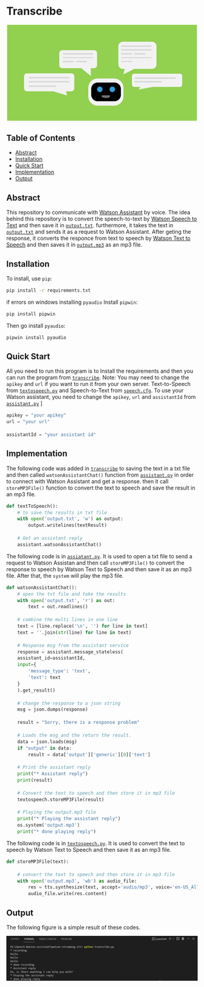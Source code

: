 # Transcribe

<!-- PROJECT IMAGE -->
<p align="center">
<img src="images/image.png" alt="image" width="500">
</p>

<!-- TABLE OF CONTENTS -->
## Table of Contents

* [Abstract](#abstract)
* [Installation](#installation)
* [Quick Start](#quick-start)
* [Implementation](#implementation)
* [Output](#output)

<!-- ABSTRACT -->
## Abstract

This repository to communicate with [Watson Assistant](https://www.ibm.com/cloud/watson-assistant) by voice. The idea behind this repository is to convert the speech-to-text by [Watson Speech to Text](https://www.ibm.com/cloud/watson-speech-to-text) and then save it in [`output.txt`](https://github.com/MohammedAlosaimi/Speech-Watson-assistant/blob/master/watson-streaming-stt/output.txt). furthermore, it takes the text in [`output.txt`](https://github.com/MohammedAlosaimi/Speech-Watson-assistant/blob/master/watson-streaming-stt/output.txt) and sends it as a request to Watson Assistant. After geting the response, it converts the responce from text to speech by [Watson Text to Speech](https://www.ibm.com/cloud/watson-text-to-speech) and then saves it in [`output.mp3`](https://github.com/MohammedAlosaimi/Speech-Watson-assistant/blob/master/watson-streaming-stt/output.mp3) as an mp3 file.

<!-- INSTALLATION -->
## Installation

To install, use `pip`: 

```bash
pip install -r requirements.txt
```
if errors on windows installing `pyaudio`
Install `pipwin`: 

```bash
pip install pipwin
```

Then go install `pyaudio`: 

```bash
pipwin install pyaudio
```

<!-- QUICK START -->
## Quick Start

All you need to run this program is to Install the requirements and then you can run the program from [`transcribe`](https://github.com/MohammedAlosaimi/Speech-Watson-assistant/blob/master/watson-streaming-stt/transcribe.py). Note: You may need to change the `apikey` and `url` if you want to run it from your own server. Text-to-Speech from [`textospeech.py`](https://github.com/MohammedAlosaimi/Speech-Watson-assistant/blob/master/watson-streaming-stt/textospeech.py) and Speech-to-Text from [`speech.cfg`](https://github.com/MohammedAlosaimi/Speech-Watson-assistant/blob/master/watson-streaming-stt/setup.cfg). To use your Watson assistant, you need to change the `apikey`, `url` and `assistantId`  from [`assistant.py`](https://github.com/MohammedAlosaimi/Speech-Watson-assistant/blob/master/watson-streaming-stt/assistant.py) ]

```python
apikey = "your apikey"
url = "your url"

assistantId = "your assistant id"
```

<!-- IMPLEMENTATION -->
## Implementation

The following code was added in [`transcribe`](https://github.com/MohammedAlosaimi/Speech-Watson-assistant/blob/master/watson-streaming-stt/transcribe.py) to saving the text in a txt file and then called `watsonAssistantChat()` function from [`assistant.py`](https://github.com/MohammedAlosaimi/Speech-Watson-assistant/blob/master/watson-streaming-stt/assistant.py) in order to connect with Watson Assistant and get a response. then it call `storeMP3File()` function to convert the text to speech and save the result in an mp3 file.

```python
def textToSpeech():
    # to save the results in txt file
    with open('output.txt', 'w') as output:
        output.writelines(textResult)
    
    # Get an assistant reply
    assistant.watsonAssistantChat()
```

The following code is in [`assiatant.py`](https://github.com/MohammedAlosaimi/Speech-Watson-assistant/blob/master/watson-streaming-stt/assistant.py). It is used to open a txt file to send a request to Watson Assistan and then call `storeMP3File()` to convert the response to speech by Watson Text to Speech and then save it as an mp3 file. After that, the `system` will play the mp3 file.

```python
def watsonAssistantChat():
    # open the txt file and take the results
    with open('output.txt', 'r') as out:
        text = out.readlines()
    
    # combine the multi lines in one line
    text = [line.replace('\n', '') for line in text]
    text = ''.join(str(line) for line in text)

    # Response msg from the assistant service
    response = assistant.message_stateless(
    assistant_id=assistantId,
    input={
        'message_type': 'text',
        'text': text
    }
    ).get_result()

    # change the response to a json string
    msg = json.dumps(response)

    result = "Sorry, there is a response problem"

    # Loads the msg and the return the result.
    data = json.loads(msg)
    if "output" in data:
        result = data['output']['generic'][0]['text']
  
    # Print the assistant reply
    print("* Assistant reply")
    print(result)
    
    # Convert the text to speech and then store it in mp3 file
    textospeech.storeMP3File(result)

    # Playing the output.mp3 file 
    print("* Playing the assistant reply")
    os.system('output.mp3')
    print("* done playing reply")
```

The following code is in [`textospeech.py`](https://github.com/MohammedAlosaimi/Speech-Watson-assistant/blob/master/watson-streaming-stt/textospeech.py). It is used to convert the text to speech by Watson Text to Speech and then save it as an mp3 file.

```python
def storeMP3File(text):

    # convert the text to speech and then store it in mp3 file
    with open('output.mp3', 'wb') as audio_file:
        res = tts.synthesize(text, accept='audio/mp3', voice='en-US_AllisonV3Voice').get_result()
        audio_file.write(res.content)
```

<!-- OUTPUT -->
## Output

The following figure is a simple result of these codes.

<p align="center">
<img src="images/output.png" alt="output" width="700">
</p>